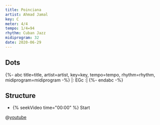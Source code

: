 ```yaml
---
title: Poinciana
artist: Ahmad Jamal
key: C
meter: 4/4
tempo: 1/4=94
rhythm: Cuban Jazz
midiprogram: 32
date: 2020-06-29
---
```


## Dots

{%- abc title=title, artist=artist, key=key, tempo=tempo, rhythm=rhythm, midiprogram=midiprogram -%}
|: EGc :|
{%- endabc -%}

## Structure

- {% seekVideo time="00:00" %} Start

@[youtube](Z0e2G32f3IU)
